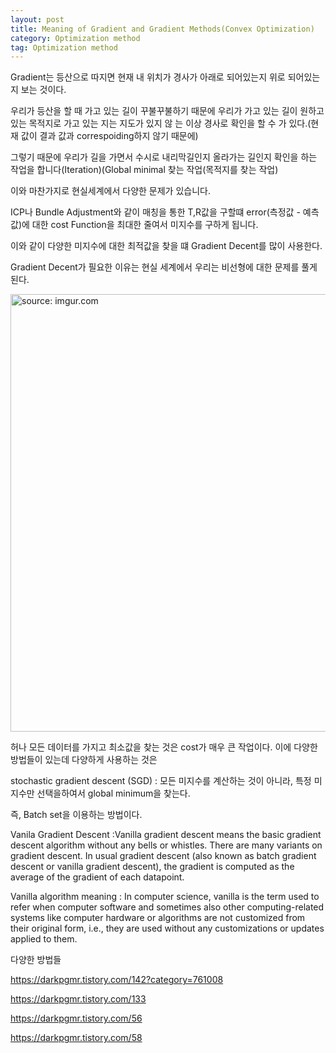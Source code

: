 ```yaml
---
layout: post
title: Meaning of Gradient and Gradient Methods(Convex Optimization)
category: Optimization method
tag: Optimization method
---
```


Gradient는 등산으로 따지면 현재 내 위치가 경사가 아래로 되어있는지 위로 되어있는지 보는 것이다.

우리가 등산을 할 때 가고 있는 길이 꾸불꾸불하기 때문에 우리가 가고 있는 길이 원하고 있는 목적지로 가고 있는 지는 지도가 있지 않
는 이상 경사로 확인을 할 수 가 있다.(현재 값이 결과 값과 correspoiding하지 않기 때문에)

그렇기 때문에 우리가 길을 가면서 수시로 내리막길인지 올라가는 길인지 확인을 하는 작업을 합니다(Iteration)(Global minimal 찾는 작업(목적지를 찾는 작업)

이와 마찬가지로 현실세계에서 다양한 문제가 있습니다.

ICP나 Bundle Adjustment와 같이 매칭을 통한 T,R값을 구할떄 error(측정값 - 예측값)에 대한 cost Function을 최대한 줄여서 미지수를 구하게 됩니다.

이와 같이 다양한 미지수에 대한 최적값을 찾을 떄 Gradient Decent를 많이 사용한다.

Gradient Decent가 필요한 이유는 현실 세계에서 우리는 비선형에 대한 문제를 풀게 된다.

<a href="https://postimg.cc/rKMbSLgt"><img src="https://i.postimg.cc/yYZHC1Zn/Kakao-Talk-Photo-2022-01-09-17-48-00.jpg" width="700px" title="source: imgur.com" /><a>

허나 모든 데이터를 가지고 최소값을 찾는 것은 cost가 매우 큰 작업이다. 이에 다양한 방법들이 있는데 다양하게 사용하는 것은

stochastic gradient descent (SGD) : 모든 미지수를 계산하는 것이 아니라, 특정 미지수만 선택을하여서 global minimum을 찾는다.

즉, Batch set을 이용하는 방법이다.

Vanila Gradient Descent :Vanilla gradient descent means the basic gradient descent algorithm without any bells or whistles. There are many variants on gradient descent. In usual gradient descent (also known as batch gradient descent or vanilla gradient descent), the gradient is computed as the average of the gradient of each datapoint.

Vanilla algorithm meaning : In computer science, vanilla is the term used to refer when computer software and sometimes also other computing-related systems like computer hardware or algorithms are not customized from their original form, i.e., they are used without any customizations or updates applied to them.


다양한 방법들

https://darkpgmr.tistory.com/142?category=761008

https://darkpgmr.tistory.com/133

https://darkpgmr.tistory.com/56

https://darkpgmr.tistory.com/58
